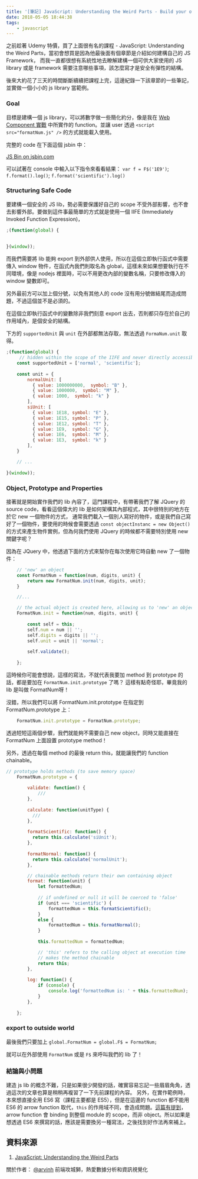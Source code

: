 ```yaml
---
title: '[筆記] JavaScript: Understanding the Weird Parts - Build your own lib/framework'
date: 2018-05-05 18:44:38
tags:
    - javascript
---
```


之前趁著 Udemy 特價，買了上面很有名的課程 - JavaScript: Understanding the Weird Parts，當初會想買是因為他最後面有個章節是介紹如何建構自己的 JS Framework，
而我一直都很想有系統性地去瞭解建構一個可供大家使用的 JS library 或是 framework 需要注意哪些事項，該怎麼寫才是安全有彈性的結構。

後來大約花了三天的時間斷斷續續把課程上完，這邊紀錄一下該章節的一些筆記，並實做一個小小的 js library 當範例。

### Goal

目標是建構一個 js library，可以將數字做一些簡化約分，像是我在 [Web Component 實戰](http://blog.techbridge.cc/2017/03/04/webcomopnent-practice/) 中所實作的 function。並讓 user 透過 `<script src="formatNum.js" />` 的方式就能載入使用。

完整的 code 在下面這個 jsbin 中：

<a class="jsbin-embed" href="http://jsbin.com/xuvipaj/1/embed?js,console">JS Bin on jsbin.com</a><script src="http://static.jsbin.com/js/embed.min.js?4.1.4"></script>

可以試著在 console 中輸入以下指令來看看結果：
`var f = F$('1E9')`;
`f.format().log()`;
`f.format('scientific').log()`

### Structuring Safe Code

要建構一個安全的 JS lib，勢必需要保護好自己的 scope 不受外部影響，也不會去影響外部。要做到這件事最簡單的方式就是使用一個 IIFE (Immediately Invoked Function Expression)，

```js
;(function(global) {
    
    
}(window));
```

而我們需要將 lib 能夠 export 到外部供人使用，所以在這個立即執行函式中需要傳入 window 物件，在函式內我們則取名為 global，這樣未來如果想要執行在不同環境，像是 nodejs 裡面時，可以不用更改內部的變數名稱，只要修改傳入的 window 變數即可。

另外最前方可以加上個分號，以免有其他人的 code 沒有用分號做結尾而造成問題，不過這個並不是必須的。

在這個立即執行函式中的變數除非我們刻意 export 出去，否則都只存在於自己的作用域內，是個安全的結構。

下方的 `supportedUnit` 與 `unit` 在外部都無法存取，無法透過 `FormaNum.unit` 取得。

```js
;(function(global) {
     // hidden within the scope of the IIFE and never directly accessible
    const supportedUnit = ['normal', 'scientific'];
    
    const unit = {
        normalUnit: [
          { value: 1000000000,  symbol: "B" },
          { value: 1000000,  symbol: "M" },
          { value: 1000,  symbol: "k" }
        ],
        siUnit: [
          { value: 1E18, symbol: "E" },
          { value: 1E15, symbol: "P" },
          { value: 1E12, symbol: "T" },
          { value: 1E9,  symbol: "G" },
          { value: 1E6,  symbol: "M" },
          { value: 1E3,  symbol: "k" }
        ],
    }

    // ...
    
}(window));
```

### Object, Prototype and Properties

接著就是開始實作我們的 lib 內容了，這門課程中，有帶著我們了解 JQuery 的 source code，看看這個偉大的 lib 是如何架構其內部程式，其中很特別的地方在於它 new 一個物件的方式，
通常我們載入一個別人寫好的物件，或是我們自己寫好了一個物件，要使用的時候會需要透過 `const objectInstanc = new Object()` 的方式來產生物件實例，但為何我們使用 JQuery 的時候都不需要特別使用 new 關鍵字呢？

因為在 JQuery 中，他透過下面的方式來幫你在每次使用它時自動 new 了一個物件：

```js
    // 'new' an object
    const FormatNum = function(num, digits, unit) {
        return new FormatNum.init(num, digits, unit);   
    }

    //...

    // the actual object is created here, allowing us to 'new' an object without calling 'new'
    FormatNum.init = function(num, digits, unit) {
        
        const self = this;
        self.num = num || '';
        self.digits = digits || '';
        self.unit = unit || 'normal';
        
        self.validate();
        
    };
```

這時候你可能會想說，這樣的寫法，不就代表我要加 method 到 prototype 的話，都是要加在 `FormatNum.init.prototype` 了嗎？ 這樣有點奇怪耶，畢竟我的 lib 是叫做 FormatNum呀！

沒錯，所以我們可以將 FormatNum.init.prototype 在指定到 FormatNum.prototype 上：

```js
    FormatNum.init.prototype = FormatNum.prototype;
```

透過短短這兩個步驟，我們就能夠不需要自己 new object，同時又能直接在 FormatNum 上面設置 prototype method！

另外，透過在每個 method 的最後 return this，就能讓我們的 function chainable。

```js
// prototype holds methods (to save memory space)
    FormatNum.prototype = {
        
        validate: function() {
            ///
        },
      
        calculate: function(unitType) {
          ///
        },
      
        formatScientific: function() {
          return this.calculate('siUnit');
        },
        
        formatNormal: function() {
          return this.calculate('normalUnit');
        },

        // chainable methods return their own containing object
        format: function(unit) {
            let formattedNum;
            
            // if undefined or null it will be coerced to 'false'
            if (unit === 'scientific') {
                formattedNum = this.formatScientific();  
            }
            else {
                formattedNum = this.formatNormal();  
            }
          
            this.formattedNum = formattedNum;

            // 'this' refers to the calling object at execution time
            // makes the method chainable
            return this;
        },
        
        log: function() {
            if (console) {
                console.log('formattedNum is: ' + this.formattedNum); 
            }
        },
        
    };
```

### export to outside world

最後我們只要加上 `global.FormatNum = global.F$ = FormatNum;`

就可以在外部使用 `FormatNum` 或是 `F$` 來呼叫我們的 lib 了！

### 結論與小問題

建造 js lib 的概念不難，只是如果很少開發的話，確實容易忘記一些眉眉角角，透過這次的文章也算是稍稍再複習了一下先前課程的內容。
另外，在實作範例時，本來想直接全用 ES6 寫（課程主要都是 ES5），但是在這邊的 function 都不能用 ES6 的 arrow function 取代，`this` 的作用域不同，會造成問題。[這篇有提到](https://derickbailey.com/2015/09/28/do-es6-arrow-functions-really-solve-this-in-javascript/)，arrow function 會 binding 到整個 module 的 scope，而非 object。所以如果是想透過 ES6 來撰寫的話，應該是需要換另一種寫法，之後找到好作法再來補上。


## 資料來源
1. [JavaScript: Understanding the Weird Parts](https://www.udemy.com/understand-javascript/learn/v4/)

關於作者： 
[@arvinh](http://blog.arvinh.info/about/) 前端攻城獅，熱愛數據分析和資訊視覺化